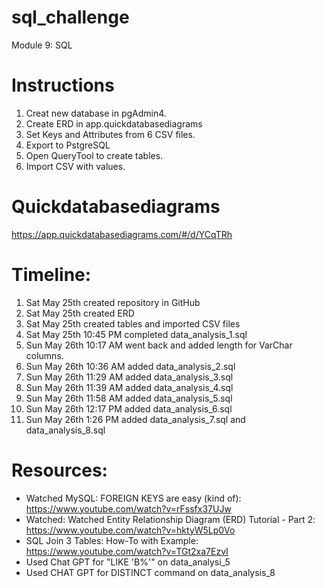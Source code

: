 # sql_challenge
Module 9: SQL

# Instructions
1. Creat new database in pgAdmin4.
2. Create ERD in app.quickdatabasediagrams
3. Set Keys and Attributes from 6 CSV files.
4. Export to PstgreSQL
5. Open QueryTool to create tables.
6. Import CSV with values.

# Quickdatabasediagrams
https://app.quickdatabasediagrams.com/#/d/YCqTRh

# Timeline: 
1. Sat May 25th created repository in GitHub
2. Sat May 25th created ERD
3. Sat May 25th created tables and imported CSV files
4. Sat May 25th 10:45 PM completed data_analysis_1.sql
5. Sun May 26th 10:17 AM went back and added length for VarChar columns.
6. Sun May 26th 10:36 AM added data_analysis_2.sql
7. Sun May 26th 11:29 AM added data_analysis_3.sql
8. Sun May 26th 11:39 AM added data_analysis_4.sql
9. Sun May 26th 11:58 AM added data_analysis_5.sql
10. Sun May 26th 12:17 PM added data_analysis_6.sql
11. Sun May 26th 1:26 PM added data_analysis_7.sql and data_analysis_8.sql


# Resources: 
- Watched MySQL: FOREIGN KEYS are easy (kind of):   
    https://www.youtube.com/watch?v=rFssfx37UJw
- Watched: Watched Entity Relationship Diagram (ERD) Tutorial - Part 2: 
    https://www.youtube.com/watch?v=hktyW5Lp0Vo
- SQL Join 3 Tables: How-To with Example: 
    https://www.youtube.com/watch?v=TGt2xa7EzvI
- Used Chat GPT for "LIKE 'B%'" on data_analysi_5
- Used CHAT GPT for DISTINCT command on data_analysis_8
